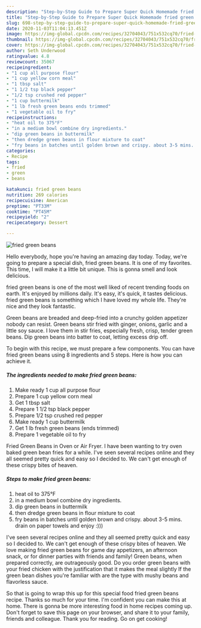 ```yaml
---
description: "Step-by-Step Guide to Prepare Super Quick Homemade fried green beans"
title: "Step-by-Step Guide to Prepare Super Quick Homemade fried green beans"
slug: 698-step-by-step-guide-to-prepare-super-quick-homemade-fried-green-beans
date: 2020-11-03T11:04:13.451Z
image: https://img-global.cpcdn.com/recipes/32704043/751x532cq70/fried-green-beans-recipe-main-photo.jpg
thumbnail: https://img-global.cpcdn.com/recipes/32704043/751x532cq70/fried-green-beans-recipe-main-photo.jpg
cover: https://img-global.cpcdn.com/recipes/32704043/751x532cq70/fried-green-beans-recipe-main-photo.jpg
author: Seth Underwood
ratingvalue: 4.8
reviewcount: 35067
recipeingredient:
- "1 cup all purpose flour"
- "1 cup yellow corn meal"
- "1 tbsp salt"
- "1 1/2 tsp black pepper"
- "1/2 tsp crushed red pepper"
- "1 cup buttermilk"
- "1 lb fresh green beans ends trimmed"
- "1 vegetable oil to fry"
recipeinstructions:
- "heat oil to 375°F"
- "in a medium bowl combine dry ingredients."
- "dip green beans in buttermilk"
- "then dredge green beans in flour mixture to coat"
- "fry beans in batches until golden brown and crispy. about 3-5 mins. drain on paper towels and enjoy :)))"
categories:
- Recipe
tags:
- fried
- green
- beans

katakunci: fried green beans 
nutrition: 269 calories
recipecuisine: American
preptime: "PT33M"
cooktime: "PT45M"
recipeyield: "2"
recipecategory: Dessert

---
```



![fried green beans](https://img-global.cpcdn.com/recipes/32704043/751x532cq70/fried-green-beans-recipe-main-photo.jpg)

Hello everybody, hope you're having an amazing day today. Today, we're going to prepare a special dish, fried green beans. It is one of my favorites. This time, I will make it a little bit unique. This is gonna smell and look delicious.

fried green beans is one of the most well liked of recent trending foods on earth. It's enjoyed by millions daily. It's easy, it's quick, it tastes delicious. fried green beans is something which I have loved my whole life. They're nice and they look fantastic.

Green beans are breaded and deep-fried into a crunchy golden appetizer nobody can resist. Green beans stir fried with ginger, onions, garlic and a little soy sauce. I love them in stir fries, especially fresh, crisp, tender green beans. Dip green beans into batter to coat, letting excess drip off.


To begin with this recipe, we must prepare a few components. You can have fried green beans using 8 ingredients and 5 steps. Here is how you can achieve it.

<!--inarticleads1-->

##### The ingredients needed to make fried green beans:

1. Make ready 1 cup all purpose flour
1. Prepare 1 cup yellow corn meal
1. Get 1 tbsp salt
1. Prepare 1 1/2 tsp black pepper
1. Prepare 1/2 tsp crushed red pepper
1. Make ready 1 cup buttermilk
1. Get 1 lb fresh green beans (ends trimmed)
1. Prepare 1 vegetable oil to fry


Fried Green Beans in Oven or Air Fryer. I have been wanting to try oven baked green bean fries for a while. I&#39;ve seen several recipes online and they all seemed pretty quick and easy so I decided to. We can&#39;t get enough of these crispy bites of heaven. 

<!--inarticleads2-->

##### Steps to make fried green beans:

1. heat oil to 375°F
1. in a medium bowl combine dry ingredients.
1. dip green beans in buttermilk
1. then dredge green beans in flour mixture to coat
1. fry beans in batches until golden brown and crispy. about 3-5 mins. drain on paper towels and enjoy :)))


I&#39;ve seen several recipes online and they all seemed pretty quick and easy so I decided to. We can&#39;t get enough of these crispy bites of heaven. We love making fried green beans for game day appetizers, an afternoon snack, or for dinner parties with friends and family! Green beans, when prepared correctly, are outrageously good. Do you order green beans with your fried chicken with the justification that it makes the meal slightly If the green bean dishes you&#39;re familiar with are the type with mushy beans and flavorless sauce. 

So that is going to wrap this up for this special food fried green beans recipe. Thanks so much for your time. I'm confident you can make this at home. There is gonna be more interesting food in home recipes coming up. Don't forget to save this page on your browser, and share it to your family, friends and colleague. Thank you for reading. Go on get cooking!
